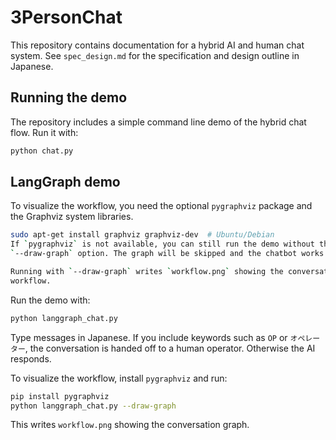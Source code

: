 # 3PersonChat

This repository contains documentation for a hybrid AI and human chat system. See `spec_design.md` for the specification and design outline in Japanese.

## Running the demo

The repository includes a simple command line demo of the hybrid chat flow.
Run it with:

```bash
python chat.py
```

## LangGraph demo


To visualize the workflow, you need the optional `pygraphviz` package and the
Graphviz system libraries.

```bash
sudo apt-get install graphviz graphviz-dev  # Ubuntu/Debian
If `pygraphviz` is not available, you can still run the demo without the
`--draw-graph` option. The graph will be skipped and the chatbot works as usual.

Running with `--draw-graph` writes `workflow.png` showing the conversation
workflow.
```

Run the demo with:


```bash
python langgraph_chat.py
```


Type messages in Japanese. If you include keywords such as `OP` or `オペレーター`,
the conversation is handed off to a human operator. Otherwise the AI responds.

To visualize the workflow, install `pygraphviz` and run:

```bash
pip install pygraphviz
python langgraph_chat.py --draw-graph
```

This writes `workflow.png` showing the conversation graph.

